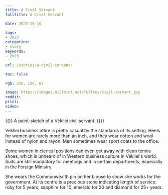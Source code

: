 ```yaml
---
title: A Civil Servant
fulltitle: A Civil Servant

date: 2023-10-16

tags:
- 2023
categories:
- story
keywords:
- 2023

url: /stories/a-civil-servant/

toc: false

rgb: 210, 156, 83

image: https://images.millmint.net/fullres/civil-servant.jpg
reddit:
print:
video:
---
```

{{<note caption>}}
A paint-sketch of a Vekllei civil servant.
{{</note>}}

Vekllei business attire is pretty casual by the standards of its setting. Heels for women are rarely more than an inch, and they wear cotton and wool instead of nylon and rayon. Men sometimes wear sport coats to the office.

Some women in clerical positions can even get away with clean tennis shoes, which is unheard of in Western business culture in Vekllei's world. Suits are still mandatory for meetings and in certain departments, especially in the Foreign Ministry.

She wears the Commonwealth pin on her blouse to show she works for the government. At its centre is a precious stone indicating length of service: ruby for 5 years, sapphire for 10, emerald for 20 and diamond for 25+ years.